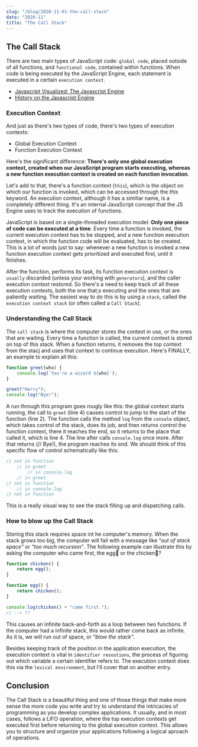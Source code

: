 ```yaml
---
slug: "/blog/2020-11-01-the-call-stack"
date: "2020-11"
title: "The Call Stack"
---
```


## The Call Stack
There are two main types of JavaScript code: `global code`, placed outside of all functions, and `functional code`, contained within functions. When code is being executed by the JavaScript Engine, each statement is executed in a certain `execution context`.

- [Javascript Visualized: The Javascript Engine](https://dev.to/lydiahallie/javascript-visualized-the-javascript-engine-4cdf)
- [History on the Javascript Engine](https://en.wikipedia.org/wiki/JavaScript_engine)

### Execution Context
And just as there's two types of code, there's two types of execution contexts:
- Global Execution Context
- Function Execution Context

Here's the significant difference: **There's only one global execution context, created when our JavaScript program starts executing, whereas a new function execution context is created on each function invocation**.

Let's add to that, there's a function context (`this`), which is the object on which our function is invoked, which can be accessed through the *this* keyword. An execution context, although it has a similiar name, is a completely different thing. It's an internal JavaScript concept that the JS Engine uses to track the execution of functions.

JavaScript is based on a single-threaded execution model: **Only one piece of code can be executed at a time**. Every time a function is invoked, the current execution context has to be stopped, and a new function execution context, in which the function code will be evaluated, has to be created. This is a lot of words just to say: whenever a new function is invoked a new function execution context gets prioritized and executed first, until it finishes. 

After the function, performs its task, its function execution context is `usually` discarded (unless your working with `generators`), and the caller execution context restored. So there's a need to keep track of all these execution contexts, both the one that;s executing and the ones that are patiently waiting. The easiest way to do this is by using a `stack`, called the `execution context stack` (or often called a `Call Stack`).

### Understanding the Call Stack
The `call stack` is where the computer stores the context in use, or the ones that are waiting. Every time a function is called, the current context is stored on top of this stack. When a function returns, it removes the top context from the stacj and uses that context to continue execution. Here's FINALLY, an example to explain all this:
```javascript
function greet(who) {
    console.log(`You're a wizard ${who}`);
}

greet("Harry");
console.log("Bye!");
```
A run through this program goes rougly like this: the global context starts running, the call to `greet` (line 4) causes control to jump to the start of the function (line 2). The function calls the method `log` from the `console` object, which takes control of the stack, does its job, and then returns control the function context, there it reaches the end, so it returns to the place that called it, which is line 4. The line after calls `console.log` once more. After that returns (// Bye!), the program reaches its end. We should think of this specific flow of control schematically like this:
```javascript
// not in function
    // in greet
        // in console.log
    // in greet
// not in function
    // in console.log
// not in function
```
This is a really visual way to see the stack filling up and dispatching calls.

### How to blow up the Call Stack
Storing this stack requires space int he computer's memory. When the stack grows too big, the computer will fail with a message like *"out of stack space"* or *"too much recursion"*. The following example can illustrate this by asking the computer who came first, the egg🥚 or the chicken🐔?
```javascript
function chicken() {
    return egg();
}

function egg() {
    return chicken();
}

console.log(chicken() + "came first.");
// --> ??
```
This causes an infinite back-and-forth as a loop between two functions. If the computer had a infinite stack, this would rather come back as infinite. As it is, we will run out of space, or *"blow the stack"*.

Besides keeping track of the position in the application execution, the execution context is vital in `identifier resoutions`, the process of figuring out which variable a certain identifier refers to. The execution context does this via the `lexical environment`, but I'll cover that on another entry.

## Conclusion
The Call Stack is a beautiful thing and one of those things that make more sense the more code you write and try to understand the intricacies of programming as you develop complex applications. It usually, and in most cases, follows a LIFO operation, where the top execution contexts get executed first before returning to the global execution context. This allows you to structure and organize your applications following a logical aproach of operations.